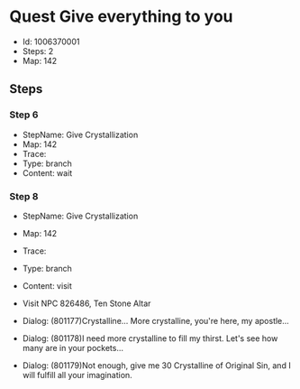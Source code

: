 # Quest Give everything to you

- Id: 1006370001
- Steps: 2
- Map: 142

## Steps

### Step 6
- StepName:  Give Crystallization
- Map:  142
- Trace:  
- Type:  branch
- Content:  wait


### Step 8
- StepName:  Give Crystallization
- Map:  142
- Trace:  
- Type:  branch
- Content:  visit
- Visit NPC 826486, Ten Stone Altar

- Dialog: (801177)Crystalline... More crystalline, you're here, my apostle...
- Dialog: (801178)I need more crystalline to fill my thirst. Let's see how many are in your pockets...
- Dialog: (801179)Not enough, give me 30 Crystalline of Original Sin, and I will fulfill all your imagination.


